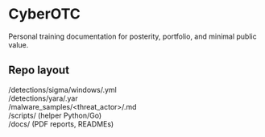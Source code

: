 # CyberOTC
Personal training documentation for posterity, portfolio, and minimal public value.

## Repo layout
/detections/sigma/windows/<rules>.yml<br>
/detections/yara/<rules>.yar<br>
/malware_samples/<threat_actor>/<dump>.md<br>
/scripts/ (helper Python/Go)<br>/docs/ (PDF reports, READMEs)<br>
